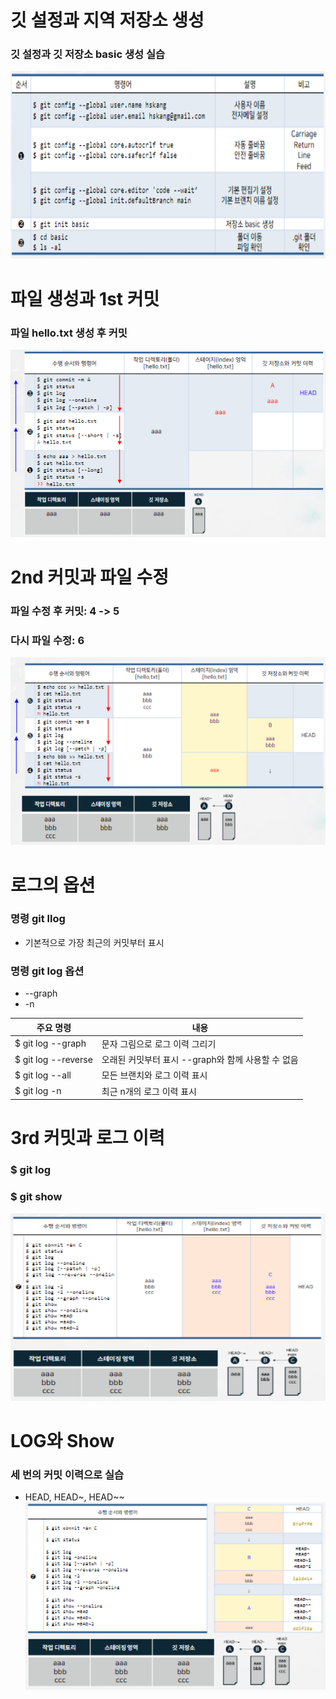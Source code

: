# 깃 설정과 지역 저장소 생성
### 깃 설정과 깃 저장소 basic 생성 실습
<img src="사진/저장소.PNG" width="700px" height="300px" title="px(픽셀) 크기 설정" alt="설치"></img><br/>
# 파일 생성과 1st 커밋
### 파일 hello.txt 생성 후 커밋
<img src="사진/파일 생성.PNG" width="700px" height="300px" title="px(픽셀) 크기 설정" alt="파일 생성"></img><br/>
# 2nd 커밋과 파일 수정
### 파일 수정 후 커밋: 4 -> 5
### 다시 파일 수정: 6
<img src="사진/파일 수정.PNG" width="700px" height="300px" title="px(픽셀) 크기 설정" alt="파일 수정"></img><br/>
# 로그의 옵션
### 명령 git llog
* 기본적으로 가장 최근의 커밋부터 표시
### 명령 git log 옵션
* --graph
* -n 


|주요 명령|내용|
|---|---|
|$ git log --graph|문자 그림으로 로그 이력 그리기|
|$ git log --reverse|오래된 커밋부터 표시 --graph와 함께 사용할 수 없음|
|$ git log --all|모든 브랜치와 로그 이력 표시|
|$ git log -n|최근 n개의 로그 이력 표시|
# 3rd 커밋과 로그 이력
### $ git log
### $ git show
<img src="사진/로그.PNG" width="700px" height="300px" title="px(픽셀) 크기 설정" alt="파일 수정"></img><br/>
# LOG와 Show
### 세 번의 커밋 이력으로 실습
* HEAD, HEAD~, HEAD~~
<img src="사진/커밋 이력.PNG" width="700px" height="300px" title="px(픽셀) 크기 설정" alt="커밋 이력"></img><br/>

